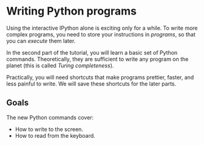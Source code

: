 
# Writing Python programs

Using the interactive IPython alone is exciting only for a while. To write more complex programs, you need to store your instructions in *programs*, so that you can *execute* them later.

In the second part of the tutorial, you will learn a basic set of Python commands. Theoretically, they are sufficient to write any program on the planet (this is called *Turing completeness*). 

Practically, you will need shortcuts that make programs prettier, faster, and less painful to write. We will save these shortcuts for the later parts.

## Goals

The new Python commands cover:

* How to write to the screen.
* How to read from the keyboard.
